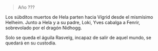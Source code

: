 > Año ???

Los súbditos muertos de Hela parten hacia Vígrid desde el mismísimo Helheim.
Junto a Hela y a su padre, Loki, Yves cabalga a Fenrir, sobrevolado por el dragón Nidhogg.

Solo se queda el águila Rasvelg, incapaz de salir de aquel mundo, se quedará en su custodia.